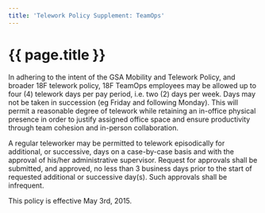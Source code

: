 ```yaml
---
title: 'Telework Policy Supplement: TeamOps'
---
```

# {{ page.title }}

In adhering to the intent of the GSA Mobility and Telework Policy, and broader
18F telework policy, 18F TeamOps employees may be allowed up to four (4)
telework days per pay period, i.e. two (2) days per week. Days may not be
taken in succession (eg Friday and following Monday). This will permit a
reasonable degree of telework while retaining an in-office physical presence
in order to justify assigned office space and ensure productivity through team
cohesion and in-person collaboration.

A regular teleworker may be permitted to telework episodically for additional,
or successive, days on a case-by-case basis and with the approval of his/her
administrative supervisor. Request for approvals shall be submitted, and
approved, no less than 3 business days prior to the start of requested
additional or successive day(s). Such approvals shall be infrequent.

This policy is effective May 3rd, 2015.
